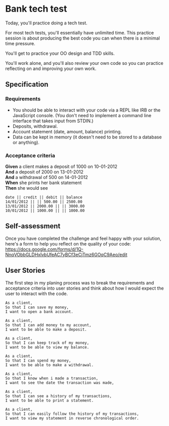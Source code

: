 # Bank tech test

Today, you'll practice doing a tech test.

For most tech tests, you'll essentially have unlimited time.  This practice session is about producing the best code you can when there is a minimal time pressure.

You'll get to practice your OO design and TDD skills.

You'll work alone, and you'll also review your own code so you can practice reflecting on and improving your own work.

## Specification

### Requirements

* You should be able to interact with your code via a REPL like IRB or the JavaScript console.  (You don't need to implement a command line interface that takes input from STDIN.)
* Deposits, withdrawal.
* Account statement (date, amount, balance) printing.
* Data can be kept in memory (it doesn't need to be stored to a database or anything).

### Acceptance criteria

**Given** a client makes a deposit of 1000 on 10-01-2012  
**And** a deposit of 2000 on 13-01-2012  
**And** a withdrawal of 500 on 14-01-2012  
**When** she prints her bank statement  
**Then** she would see

```
date || credit || debit || balance
14/01/2012 || || 500.00 || 2500.00
13/01/2012 || 2000.00 || || 3000.00
10/01/2012 || 1000.00 || || 1000.00
```

## Self-assessment

Once you have completed the challenge and feel happy with your solution, here's a form to help you reflect on the quality of your code: https://docs.google.com/forms/d/1Q-NnqVObbGLDHxlvbUfeAC7yBCf3eCjTmz6GOqC9Aeo/edit

## User Stories

The first step in my planing process was to break the requirements and acceptance criteria into user stories and think about how I would expect the user to interact with the code.

```
As a client,
So that I can save my money,
I want to open a bank account.

As a client,
So that I can add money to my account,
I want to be able to make a deposit.

As a client,
So that I can keep track of my money,
I want to be able to view my balance.

As a client,
So that I can spend my money,
I want to be able to make a withdrawal.

As a client,
So that I know when i made a transaction,
I want to see the date the transaction was made,

As a client,
So that I can see a history of my transactions,
I want to be able to print a statement.

As a client,
So that I can easily follow the history of my transactions,
I want to view my statement in reverse chronological order.

```
